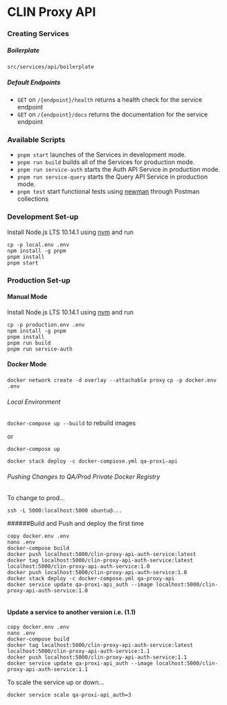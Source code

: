# CLIN Proxy API

### Creating Services

##### Boilerplate

`src/services/api/boilerplate`

##### Default Endpoints

* `GET` on `/{endpoint}/health` returns a health check for the service endpoint
* `GET` on `/{endpoint}/docs` returns the documentation for the service endpoint

### Available Scripts

* `pnpm start` launches of the Services in development mode.<br>
* `pnpm run build` builds all of the Services for production mode.<br>
* `pnpm run service-auth` starts the Auth API Service in production mode.<br>
* `pnpm run service-query` starts the Query API Service in production mode.<br>
* `pnpm test` start functional tests using  [newman](https://github.com/postmanlabs/newman) through Postman collections

### Development Set-up

Install Node.js LTS 10.14.1 using [nvm](https://github.com/creationix/nvm/blob/master/README.md) and run
```
cp -p local.env .env
npm install -g pnpm
pnpm install
pnpm start
```

### Production Set-up

#### Manual Mode

Install Node.js LTS 10.14.1 using [nvm](https://github.com/creationix/nvm/blob/master/README.md) and run
```
cp -p production.env .env
npm install -g pnpm
pnpm install
pnpm run build
pnpm run service-auth
```

#### Docker Mode


`docker network create -d overlay --attachable proxy`
`cp -p docker.env .env`

###### Local Environment

`docker-compose up --build` to rebuild images

or

`docker-compose up`

```
docker stack deploy -c docker-compiose.yml qa-proxi-api

```
###### Pushing Changes to QA/Prod Private Docker Registry 
To change to prod...
```
ssh -L 5000:localhost:5000 ubuntu@...
```
######Build and Push and deploy the first time

```
copy docker.env .env
nano .env
docker-compose build 
docker push localhost:5000/clin-proxy-api-auth-service:latest
docker tag localhost:5000/clin-proxy-api-auth-service:latest localhost:5000/clin-proxy-api-auth-service:1.0
docker push localhost:5000/clin-proxy-api-auth-service:1.0
docker stack deploy -c docker-compose.yml qa-proxy-api
docker service update qa-proxi-api_auth --image localhost:5000/clin-proxy-api-auth-service:1.0


```

#### Update a service to another version i.e. (1.1)

```
copy docker.env .env
nano .env
docker-compose build
docker tag localhost:5000/clin-proxy-api-auth-service:latest localhost:5000/clin-proxy-api-auth-service:1.1
docker push localhost:5000/clin-proxy-api-auth-service:1.1
docker service update qa-proxi-api_auth --image localhost:5000/clin-proxy-api-auth-service:1.1
```
To scale the service up or down...
```
docker service scale qa-proxi-api_auth=3

```